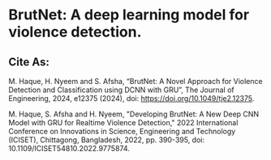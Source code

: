 # BrutNet: A deep learning model for violence detection.
 
## Cite As:

M. Haque, H. Nyeem and S. Afsha, “BrutNet: A Novel Approach for Violence Detection and Classification using DCNN with GRU”, The Journal of Engineering, 2024, e12375 (2024), doi: https://doi.org/10.1049/tje2.12375.

M. Haque, S. Afsha and H. Nyeem, "Developing BrutNet: A New Deep CNN Model with GRU for Realtime Violence Detection," 2022 International Conference on Innovations in Science, Engineering and Technology (ICISET), Chittagong, Bangladesh, 2022, pp. 390-395, doi: 10.1109/ICISET54810.2022.9775874.

